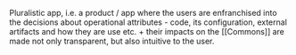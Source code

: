 Pluralistic app, i.e. a product / app where the users are enfranchised into the decisions about operational attributes - code, its configuration, external artifacts and how they are use etc.  + their impacts on the [[Commons]] are made not only transparent, but also intuitive to the user.

